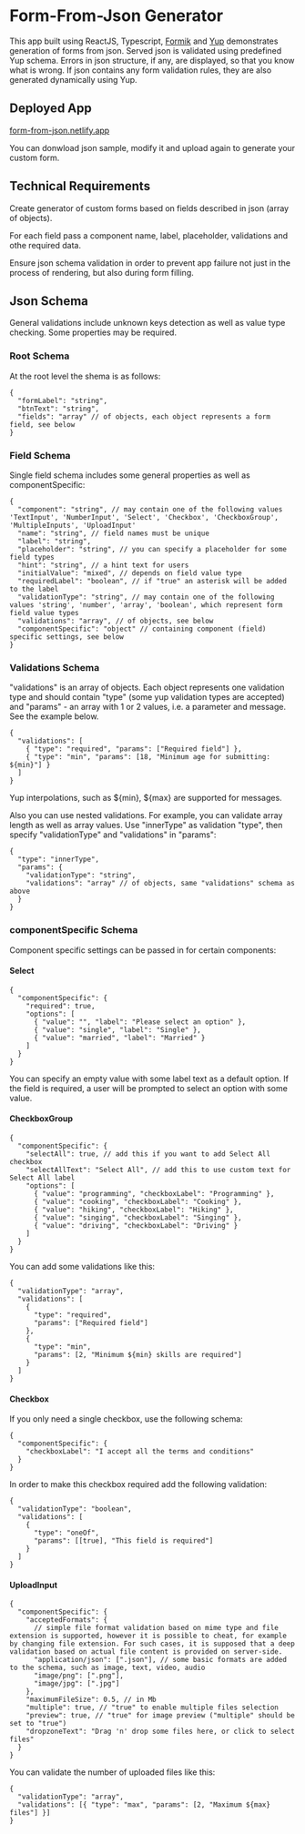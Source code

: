 # Form-From-Json Generator

This app built using ReactJS, Typescript, [Formik](https://www.npmjs.com/package/formik) and [Yup](https://www.npmjs.com/package/yup) demonstrates generation of forms from json. Served json is validated using predefined Yup schema. Errors in json structure, if any, are displayed, so that you know what is wrong. If json contains any form validation rules, they are also generated dynamically using Yup.

## Deployed App

[form-from-json.netlify.app](https://form-from-json.netlify.app/)

You can donwload json sample, modify it and upload again to generate your custom form.

## Technical Requirements

Create generator of custom forms based on fields described in json (array of objects).

For each field pass a component name, label, placeholder, validations and othe required data.

Ensure json schema validation in order to prevent app failure not just in the process of rendering, but also during form filling.

## Json Schema

General validations include unknown keys detection as well as value type checking. Some properties may be required.

### Root Schema

At the root level the shema is as follows:

```jsonc
{
  "formLabel": "string",
  "btnText": "string",
  "fields": "array" // of objects, each object represents a form field, see below
}
```

### Field Schema

Single field schema includes some general properties as well as componentSpecific:

```jsonc
{
  "component": "string", // may contain one of the following values 'TextInput', 'NumberInput', 'Select', 'Checkbox', 'CheckboxGroup', 'MultipleInputs', 'UploadInput'
  "name": "string", // field names must be unique
  "label": "string",
  "placeholder": "string", // you can specify a placeholder for some field types
  "hint": "string", // a hint text for users
  "initialValue": "mixed", // depends on field value type
  "requiredLabel": "boolean", // if "true" an asterisk will be added to the label
  "validationType": "string", // may contain one of the following values 'string', 'number', 'array', 'boolean', which represent form field value types
  "validations": "array", // of objects, see below
  "componentSpecific": "object" // containing component (field) specific settings, see below
}
```

### Validations Schema

"validations" is an array of objects. Each object represents one validation type and should contain "type" (some yup validation types are accepted) and "params" - an array with 1 or 2 values, i.e. a parameter and message. See the example below.

```jsonc
{
  "validations": [
    { "type": "required", "params": ["Required field"] },
    { "type": "min", "params": [18, "Minimum age for submitting: ${min}"] }
  ]
}
```

Yup interpolations, such as ${min}, ${max} are supported for messages.

Also you can use nested validations. For example, you can validate array length as well as array values. Use "innerType" as validation "type", then specify "validationType" and "validations" in "params":

```jsonc
{
  "type": "innerType",
  "params": {
    "validationType": "string",
    "validations": "array" // of objects, same "validations" schema as above
  }
}
```

### componentSpecific Schema

Component specific settings can be passed in for certain components:

#### Select

```jsonc
{
  "componentSpecific": {
    "required": true,
    "options": [
      { "value": "", "label": "Please select an option" },
      { "value": "single", "label": "Single" },
      { "value": "married", "label": "Married" }
    ]
  }
}
```

You can specify an empty value with some label text as a default option. If the field is required, a user will be prompted to select an option with some value.

#### CheckboxGroup

```jsonc
{
  "componentSpecific": {
    "selectAll": true, // add this if you want to add Select All checkbox
    "selectAllText": "Select All", // add this to use custom text for Select All label
    "options": [
      { "value": "programming", "checkboxLabel": "Programming" },
      { "value": "cooking", "checkboxLabel": "Cooking" },
      { "value": "hiking", "checkboxLabel": "Hiking" },
      { "value": "singing", "checkboxLabel": "Singing" },
      { "value": "driving", "checkboxLabel": "Driving" }
    ]
  }
}
```

You can add some validations like this:

```jsonc
{
  "validationType": "array",
  "validations": [
    {
      "type": "required",
      "params": ["Required field"]
    },
    {
      "type": "min",
      "params": [2, "Minimum ${min} skills are required"]
    }
  ]
}
```

#### Checkbox

If you only need a single checkbox, use the following schema:

```jsonc
{
  "componentSpecific": {
    "checkboxLabel": "I accept all the terms and conditions"
  }
}
```

In order to make this checkbox required add the following validation:

```jsonc
{
  "validationType": "boolean",
  "validations": [
    {
      "type": "oneOf",
      "params": [[true], "This field is required"]
    }
  ]
}
```

#### UploadInput

```jsonc
{
  "componentSpecific": {
    "acceptedFormats": {
      // simple file format validation based on mime type and file extension is supported, however it is possible to cheat, for example by changing file extension. For such cases, it is supposed that a deep validation based on actual file content is provided on server-side.
      "application/json": [".json"], // some basic formats are added to the schema, such as image, text, video, audio
      "image/png": [".png"],
      "image/jpg": [".jpg"]
    },
    "maximumFileSize": 0.5, // in Mb
    "multiple": true, // "true" to enable multiple files selection
    "preview": true, // "true" for image preview ("multiple" should be set to "true")
    "dropzoneText": "Drag 'n' drop some files here, or click to select files"
  }
}
```

You can validate the number of uploaded files like this:

```jsonc
{
  "validationType": "array",
  "validations": [{ "type": "max", "params": [2, "Maximum ${max} files"] }]
}
```
